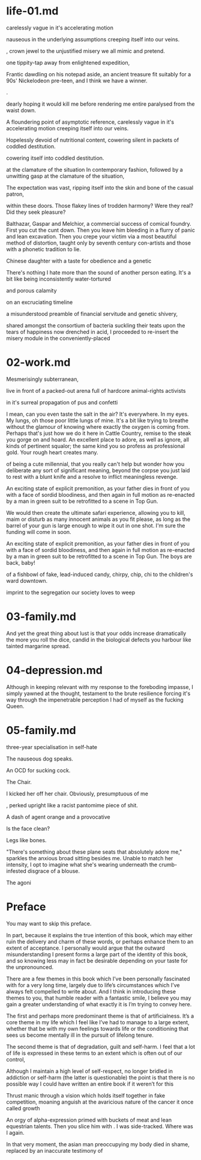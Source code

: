 
# life-01.md

carelessly vague in it's accelerating motion

nauseous in the underlying assumptions creeping itself into our veins.

, crown jewel to the unjustified misery we all mimic and pretend.


one tippity-tap away from enlightened expedition,

Frantic dawdling on his notepad aside, an ancient treasure fit suitably for a 90s' Nickelodeon pre-teen, and I think we have a winner.

.

dearly hoping it would kill me before rendering me entire paralysed from the waist down.

A floundering point of asymptotic reference, carelessly vague in it's accelerating motion creeping itself into our veins.

Hopelessly devoid of nutritional content, cowering silent in packets of coddled destitution.

cowering itself into coddled destitution.

at the clamature of the situation
In contemporary fashion,
followed by a unwitting gasp at the clamature of the situation,

The expectation was vast, ripping itself into the skin and bone of the casual patron,

 within these doors. Those flakey lines of trodden harmony? Were they real? Did they seek pleasure?

Balthazar, Gaspar and Melchior, a commercial success of comical foundry. First you cut the cunt down. Then you leave him bleeding in a flurry of panic and lean excavation. Then you crepe your victim via a most beautiful method of distortion, taught only by seventh century con-artists and those with a phonetic tradition to lie.

Chinese daughter with a taste for obedience and a genetic

There's nothing I hate more than the sound of another person eating. It's a bit like being inconsistently water-tortured

and porous calamity

on an excruciating timeline

a misunderstood preamble of financial servitude and genetic shivery,

shared amongst the consortium of bacteria suckling their teats upon the tears of happiness now drenched in acid, I proceeded to re-insert the misery module in the conveniently-placed



# 02-work.md

Mesmerisingly subterranean,

live in front of a packed-out arena full of hardcore animal-rights activists

in it's surreal propagation of pus and confetti

I mean, can you even taste the salt in the air? It's everywhere. In my eyes. My lungs, oh those poor little lungs of mine. It's a bit like trying to breathe without the glamour of knowing where exactly the oxygen is coming from. Perhaps that's just how we do it here in Cattle Country, remise to the steak you gorge on and hoard. An excellent place to adore, as well as ignore, all kinds of pertinent squalor; the same kind you so profess as professional gold. Your rough heart creates many.


of being a cute millennial, that you really can't help but wonder how you deliberate any sort of significant meaning, beyond the corpse you just laid to rest with a blunt knife and a resolve to inflict meaningless revenge.

An exciting state of explicit premonition, as your father dies in front of you with a face of sordid bloodiness, and then again in full motion as re-enacted by a man in green suit to be retrofitted to a scene in Top Gun.

We would then create the ultimate safari experience, allowing you to kill, maim or disturb as many innocent animals as you fit please, as long as the barrel of your gun is large enough to wipe it out in one shot. I'm sure the funding will come in soon.

An exciting state of explicit premonition, as your father dies in front of you with a face of sordid bloodiness, and then again in full motion as re-enacted by a man in green suit to be retrofitted to a scene in Top Gun. The boys are back, baby!

 of a fishbowl of fake, lead-induced candy, chirpy, chip, chi to the children's ward downtown.

imprint to the segregation our society loves to weep

# 03-family.md

 And yet the great thing about lust is that your odds increase dramatically the more you roll the dice, candid in the biological defects you harbour like tainted margarine spread.

# 04-depression.md

Although in keeping relevant with my response to the foreboding impasse, I simply yawned at the thought, testament to the brute resilience forcing it's way through the impenetrable perception I had of myself as the fucking Queen.



# 05-family.md

three-year specialisation in self-hate



The nauseous dog speaks.


An OCD for sucking cock.


The Chair.

I kicked her off her chair. Obviously, presumptuous of me





, perked upright like a racist pantomime piece of shit.

A dash of agent orange and a provocative






Is the face clean?


Legs like bones.


"There's something about these plane seats that absolutely adore me," sparkles the anxious broad sitting besides me. Unable to match her intensity, I opt to imagine what she's wearing underneath the crumb-infested disgrace of a blouse.

The agoni



# Preface

You may want to skip this preface.

In part, because it explains the true intention of this book, which may either ruin the delivery and charm of these words, or perhaps enhance them to an extent of acceptance. I personally would argue that the outward misunderstanding I present forms a large part of the identity of this book, and so knowing less may in fact be desirable depending on your taste for the unpronounced.

There are a few themes in this book which I’ve been personally fascinated with for a very long time, largely due to life’s circumstances which I’ve always felt compelled to write about. And I think in introducing these themes to you, that humble reader with a fantastic smile, I believe you may gain a greater understanding of what exactly it is I’m trying to convey here.

The first and perhaps more predominant theme is that of artificialness. It’s a core theme in my life which I feel like I’ve had to manage to a large extent, whether that be with my own feelings towards life or the conditioning that sees us become mentally ill in the pursuit of lifelong tenure.

The second theme is that of degradation, guilt and self-harm. I feel that a lot of life is expressed in these terms to an extent which is often out of our control,

Although I maintain a high level of self-respect, no longer bridled in addiction or self-harm (the latter is questionable) the point is that there is no possible way I could have written an entire book if it weren’t for this






Thrust manic through a vision which holds itself together in fake competition, moaning anguish at the avaricious nature of the cancer it once called growth





An orgy of alpha-expression primed with buckets of meat and lean equestrian talents.  Then you slice him with . I was side-tracked. Where was I again.


In that very moment, the asian man preoccupying my body died in shame, replaced by an inaccurate testimony of

